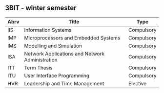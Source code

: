 ## 3BIT - winter semester

| Abrv | Title                                           | Type                |
|------|-------------------------------------------------|---------------------|
| IIS  | Information Systems                             | Compulsory          |
| IMP  | Microprocessors and Embedded Systems            | Compulsory          |
| IMS  | Modelling and Simulation                        | Compulsory          |
| ISA  | Network Applications and Network Administration | Compulsory          |
| ITT  | Term Thesis                                     | Compulsory          |
| ITU  | User Interface Programming                      | Compulsory          |
| HVR  | Leadership and Time Management                  | Elective            |
